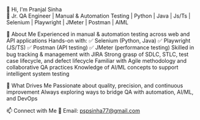 👋 Hi, I'm Pranjal Sinha  
🔧 Jr. QA Engineer | Manual & Automation Testing | Python | Java | Js/Ts | Selenium | Playwright | JMeter | Postman | AIML

💼 About Me
Experienced in manual & automation testing across web and API applications
Hands-on with:
✅ Selenium (Python, Java)
✅ Playwright (JS/TS)
✅ Postman (API testing)
✅ JMeter (performance testing)
Skilled in bug tracking & management with JIRA
Strong grasp of SDLC, STLC, test case lifecycle, and defect lifecycle
Familiar with Agile methodology and collaborative QA practices
Knowledge of AI/ML concepts to support intelligent system testing

🧠 What Drives Me
Passionate about quality, precision, and continuous improvement
Always exploring ways to bridge QA with automation, AI/ML, and DevOps

📫 Connect with Me
📧 Email: pspsinha77@gmail.com
